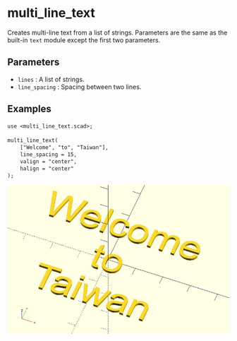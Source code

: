 # multi_line_text

Creates multi-line text from a list of strings. Parameters are the same as the built-in `text` module except the first two parameters.

## Parameters

- `lines` : A list of strings.
- `line_spacing` : Spacing between two lines. 

## Examples
    
	use <multi_line_text.scad>;

	multi_line_text(
		["Welcome", "to", "Taiwan"],
		line_spacing = 15,    
		valign = "center", 
		halign = "center"
	);

![multi_line_text](images/lib-multi_line_text-1.JPG)

